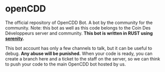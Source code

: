 # openCDD
The official repository of OpenCDD Bot. A bot by the community for the community.
Note: this bot as well as this code belongs to the Coin Des Développeurs server and community.
**This bot is written in RUST using [serenity](https://crates.io/crates/serenity).**

This bot account has only a few channels to talk, but it can be useful to debug. **Any abuse will be punished.**
When your code is ready, you can create a branch here and a ticket to the staff on the server, so we can think to push your code to the main OpenCDD bot hosted by us.
